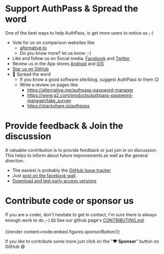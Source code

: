 # Support AuthPass & Spread the word

One of the best ways to help AuthPass, is get more users to notice us ;-)

* Vote for us on comparison websites like:
    * [alternative.to](https://alternativeto.net/software/authpass--password-manager/)
    * Do you know more? let us know ;-)
* Like and follow us on Social media: [Facebook](https://www.facebook.com/AuthPass/) and [Twitter](https://twitter.com/AuthPass/)
* Review us in the App stores [Android](https://play.google.com/store/apps/details?id=design.codeux.authpass&referrer=utm_source%3Dwebsite) and [iOS](https://apps.apple.com/app/authpass-password-manager/id1479297675?ls=1&ct=website-support&at=11l8ru)
* [Star us on GitHub](https://github.com/authpass/authpass)
* 🤘 Spread the word
    * If you know a good software site/blog, suggest AuthPass to them 😉
    * Write a review on pages like:
        * <https://alternative.me/authpass-password-manager>
        * <https://www.g2.com/products/authpass-password-manager/take_survey>
        * <https://stackshare.io/authpass>

# Provide feedback & Join the discussion

A valuable contribution is to provide feedback or just join in on discussion.
This helps to inform about future improvements as well as the general direction.

* The easiest is probably the [GitHub Issue tracker](https://github.com/authpass/authpass/issues)
* Just [post on the facebook wall](https://www.facebook.com/AuthPass/).
* [Download and test early access versions](../beta-testing)

# Contribute code or sponsor us

If you are a coder, don't hesitate to get in contact, I'm sure there is always
enough work to do ;-) ⌨️ See our github page's [CONTRIBUTING.md](https://github.com/authpass/authpass/blob/master/CONTRIBUTING.md).

{{render content=node.embed.figures.sponsorButton/}}

If you like to contribute some more just click on the "**❤️ Sponsor**" button on GitHub 😅️


